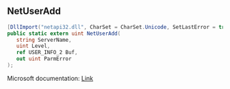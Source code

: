 ## NetUserAdd

```csharp
[DllImport("netapi32.dll", CharSet = CharSet.Unicode, SetLastError = true)]
public static extern uint NetUserAdd(
   string ServerName,
   uint Level,
   ref USER_INFO_2 Buf,
   out uint ParmError
);
```

Microsoft documentation: [Link](https://docs.microsoft.com/en-us/windows/win32/api/lmaccess/nf-lmaccess-netuseradd)
